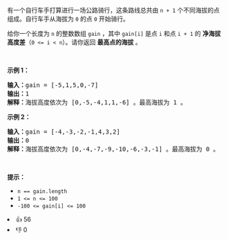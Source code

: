 <p>有一个自行车手打算进行一场公路骑行，这条路线总共由&nbsp;<code>n + 1</code>&nbsp;个不同海拔的点组成。自行车手从海拔为 <code>0</code>&nbsp;的点&nbsp;<code>0</code>&nbsp;开始骑行。</p>

<p>给你一个长度为 <code>n</code>&nbsp;的整数数组&nbsp;<code>gain</code>&nbsp;，其中 <code>gain[i]</code>&nbsp;是点 <code>i</code>&nbsp;和点 <code>i + 1</code>&nbsp;的 <strong>净海拔高度差</strong>（<code>0 &lt;= i &lt; n</code>）。请你返回 <strong>最高点的海拔</strong> 。</p>

<p>&nbsp;</p>

<p><strong>示例 1：</strong></p>

<pre>
<b>输入：</b>gain = [-5,1,5,0,-7]
<b>输出：</b>1
<b>解释：</b>海拔高度依次为 [0,-5,-4,1,1,-6] 。最高海拔为 1 。
</pre>

<p><strong>示例 2：</strong></p>

<pre>
<b>输入：</b>gain = [-4,-3,-2,-1,4,3,2]
<b>输出：</b>0
<b>解释：</b>海拔高度依次为 [0,-4,-7,-9,-10,-6,-3,-1] 。最高海拔为 0 。
</pre>

<p>&nbsp;</p>

<p><strong>提示：</strong></p>

<ul> 
 <li><code>n == gain.length</code></li> 
 <li><code>1 &lt;= n &lt;= 100</code></li> 
 <li><code>-100 &lt;= gain[i] &lt;= 100</code></li> 
</ul>

<div><li>👍 56</li><li>👎 0</li></div>